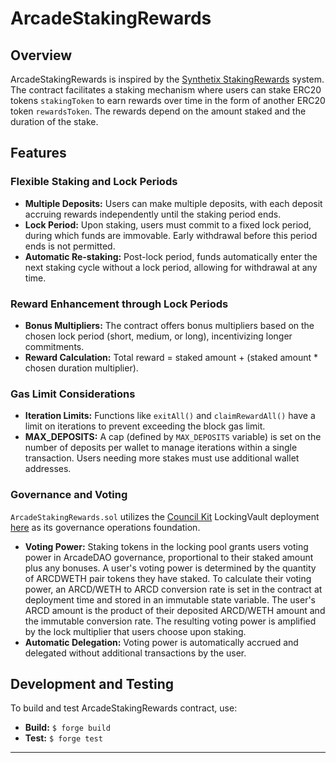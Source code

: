 # ArcadeStakingRewards

## Overview

ArcadeStakingRewards is inspired by the [Synthetix StakingRewards](https://github.com/Synthetixio/synthetix/blob/develop/contracts/StakingRewards.sol) system. The contract facilitates a staking mechanism where users can stake ERC20 tokens `stakingToken` to earn rewards over time in the form of another ERC20 token `rewardsToken`. The rewards depend on the amount staked and the duration of the stake.

## Features

### Flexible Staking and Lock Periods

- **Multiple Deposits:** Users can make multiple deposits, with each deposit accruing rewards independently until the staking period ends.
- **Lock Period:** Upon staking, users must commit to a fixed lock period, during which funds are immovable. Early withdrawal before this period ends is not permitted.
- **Automatic Re-staking:** Post-lock period, funds automatically enter the next staking cycle without a lock period, allowing for withdrawal at any time.

### Reward Enhancement through Lock Periods

- **Bonus Multipliers:** The contract offers bonus multipliers based on the chosen lock period (short, medium, or long), incentivizing longer commitments.
- **Reward Calculation:** Total reward = staked amount + (staked amount * chosen duration multiplier).

### Gas Limit Considerations

- **Iteration Limits:** Functions like `exitAll()` and `claimRewardAll()` have a limit on iterations to prevent exceeding the block gas limit.
- **MAX_DEPOSITS:** A cap (defined by `MAX_DEPOSITS` variable) is set on the number of deposits per wallet to manage iterations within a single transaction. Users needing more stakes must use additional wallet addresses.

### Governance and Voting

`ArcadeStakingRewards.sol` utilizes the [Council Kit](https://github.com/delvtech/council-kit/wiki/Voting-Vaults-Overview) LockingVault deployment [here](https://etherscan.io/address/0x7a58784063D41cb78FBd30d271F047F0b9156d6e#code) as its governance operations foundation.

- **Voting Power:** Staking tokens in the locking pool grants users voting power in ArcadeDAO governance, proportional to their staked amount plus any bonuses. A user's voting power is determined by the quantity of ARCDWETH pair tokens they have staked. To calculate their voting power, an ARCD/WETH to ARCD conversion rate is set in the contract at deployment time and stored in an immutable state variable. The user's ARCD amount is the product of their deposited ARCD/WETH amount and the immutable conversion rate. The resulting voting power is amplified by the lock multiplier that users choose upon staking.
- **Automatic Delegation:** Voting power is automatically accrued and delegated without additional transactions by the user.

## Development and Testing

To build and test ArcadeStakingRewards contract, use:

- **Build:** `$ forge build`
- **Test:** `$ forge test`

---